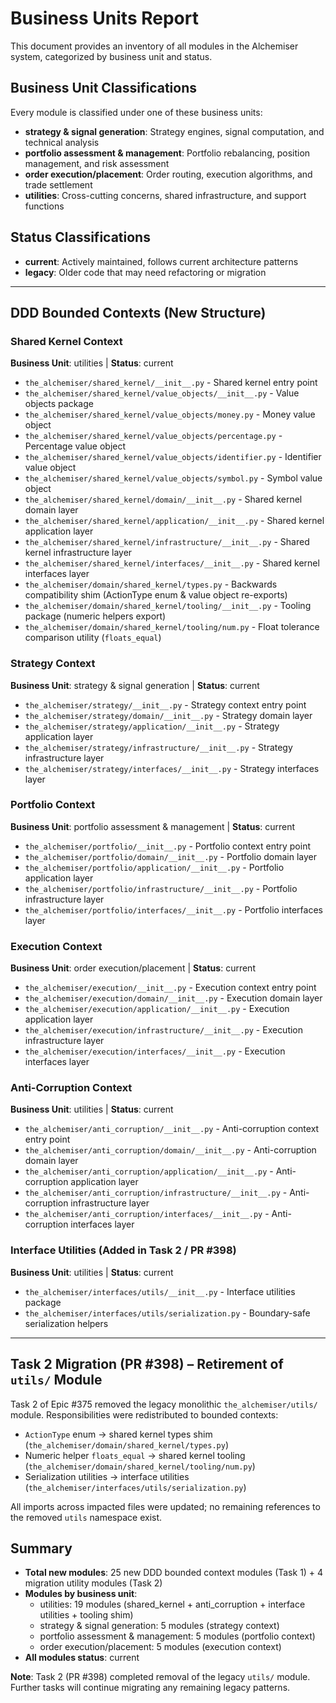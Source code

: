 # Business Units Report

This document provides an inventory of all modules in the Alchemiser system, categorized by business unit and status.

## Business Unit Classifications

Every module is classified under one of these business units:
- **strategy & signal generation**: Strategy engines, signal computation, and technical analysis
- **portfolio assessment & management**: Portfolio rebalancing, position management, and risk assessment
- **order execution/placement**: Order routing, execution algorithms, and trade settlement
- **utilities**: Cross-cutting concerns, shared infrastructure, and support functions

## Status Classifications
- **current**: Actively maintained, follows current architecture patterns
- **legacy**: Older code that may need refactoring or migration

---

## DDD Bounded Contexts (New Structure)

### Shared Kernel Context
**Business Unit**: utilities | **Status**: current

- `the_alchemiser/shared_kernel/__init__.py` - Shared kernel entry point
- `the_alchemiser/shared_kernel/value_objects/__init__.py` - Value objects package
- `the_alchemiser/shared_kernel/value_objects/money.py` - Money value object
- `the_alchemiser/shared_kernel/value_objects/percentage.py` - Percentage value object
- `the_alchemiser/shared_kernel/value_objects/identifier.py` - Identifier value object
- `the_alchemiser/shared_kernel/value_objects/symbol.py` - Symbol value object
- `the_alchemiser/shared_kernel/domain/__init__.py` - Shared kernel domain layer
- `the_alchemiser/shared_kernel/application/__init__.py` - Shared kernel application layer
- `the_alchemiser/shared_kernel/infrastructure/__init__.py` - Shared kernel infrastructure layer
- `the_alchemiser/shared_kernel/interfaces/__init__.py` - Shared kernel interfaces layer
- `the_alchemiser/domain/shared_kernel/types.py` - Backwards compatibility shim (ActionType enum & value object re-exports)
- `the_alchemiser/domain/shared_kernel/tooling/__init__.py` - Tooling package (numeric helpers export)
- `the_alchemiser/domain/shared_kernel/tooling/num.py` - Float tolerance comparison utility (`floats_equal`)

### Strategy Context
**Business Unit**: strategy & signal generation | **Status**: current

- `the_alchemiser/strategy/__init__.py` - Strategy context entry point
- `the_alchemiser/strategy/domain/__init__.py` - Strategy domain layer
- `the_alchemiser/strategy/application/__init__.py` - Strategy application layer
- `the_alchemiser/strategy/infrastructure/__init__.py` - Strategy infrastructure layer
- `the_alchemiser/strategy/interfaces/__init__.py` - Strategy interfaces layer

### Portfolio Context
**Business Unit**: portfolio assessment & management | **Status**: current

- `the_alchemiser/portfolio/__init__.py` - Portfolio context entry point
- `the_alchemiser/portfolio/domain/__init__.py` - Portfolio domain layer
- `the_alchemiser/portfolio/application/__init__.py` - Portfolio application layer
- `the_alchemiser/portfolio/infrastructure/__init__.py` - Portfolio infrastructure layer
- `the_alchemiser/portfolio/interfaces/__init__.py` - Portfolio interfaces layer

### Execution Context
**Business Unit**: order execution/placement | **Status**: current

- `the_alchemiser/execution/__init__.py` - Execution context entry point
- `the_alchemiser/execution/domain/__init__.py` - Execution domain layer
- `the_alchemiser/execution/application/__init__.py` - Execution application layer
- `the_alchemiser/execution/infrastructure/__init__.py` - Execution infrastructure layer
- `the_alchemiser/execution/interfaces/__init__.py` - Execution interfaces layer

### Anti-Corruption Context
**Business Unit**: utilities | **Status**: current

- `the_alchemiser/anti_corruption/__init__.py` - Anti-corruption context entry point
- `the_alchemiser/anti_corruption/domain/__init__.py` - Anti-corruption domain layer
- `the_alchemiser/anti_corruption/application/__init__.py` - Anti-corruption application layer
- `the_alchemiser/anti_corruption/infrastructure/__init__.py` - Anti-corruption infrastructure layer
- `the_alchemiser/anti_corruption/interfaces/__init__.py` - Anti-corruption interfaces layer

### Interface Utilities (Added in Task 2 / PR #398)
**Business Unit**: utilities | **Status**: current

- `the_alchemiser/interfaces/utils/__init__.py` - Interface utilities package
- `the_alchemiser/interfaces/utils/serialization.py` - Boundary-safe serialization helpers

---

## Task 2 Migration (PR #398) – Retirement of `utils/` Module

Task 2 of Epic #375 removed the legacy monolithic `the_alchemiser/utils/` module. Responsibilities were redistributed to bounded contexts:

- `ActionType` enum → shared kernel types shim (`the_alchemiser/domain/shared_kernel/types.py`)
- Numeric helper `floats_equal` → shared kernel tooling (`the_alchemiser/domain/shared_kernel/tooling/num.py`)
- Serialization utilities → interface utilities (`the_alchemiser/interfaces/utils/serialization.py`)

All imports across impacted files were updated; no remaining references to the removed `utils` namespace exist.

## Summary

- **Total new modules**: 25 new DDD bounded context modules (Task 1) + 4 migration utility modules (Task 2)
- **Modules by business unit**:
  - utilities: 19 modules (shared_kernel + anti_corruption + interface utilities + tooling shim)
  - strategy & signal generation: 5 modules (strategy context)
  - portfolio assessment & management: 5 modules (portfolio context)
  - order execution/placement: 5 modules (execution context)
- **All modules status**: current

**Note**: Task 2 (PR #398) completed removal of the legacy `utils/` module. Further tasks will continue migrating any remaining legacy patterns.
